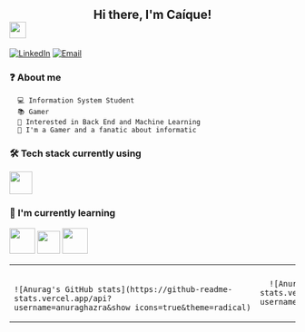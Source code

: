 <h2><center>Hi there, I'm Caíque!</center> <img src="https://github.com/piyushP7pravin/piyushP7pravin/blob/master/Hi.gif" width="29px"></h2>
<p>
  <a href="https://br.linkedin.com/in/caique-augusto-braga"><img alt="LinkedIn" src="https://img.shields.io/badge/LinkedIn-Caíque%20Augusto-blue?style=flat-square&logo=linkedin"></a>
  <a href="mailto:caiquekola@gmail.com">
    <img alt="Email" src="https://img.shields.io/badge/Email-caiquekola@gmail.com-blue?style=flat-square&logo=gmail"></a>
</p>

### ❓ About me
      💻 Information System Student 
      📚 Gamer
      🔮 Interested in Back End and Machine Learning
      🌱 I'm a Gamer and a fanatic about informatic
      
### 🛠 Tech stack currently using

<code><a href="https://www.java.com/pt-BR/download/help/index.html" target="_blank"><img height="40" src="https://www.vectorlogo.zone/logos/java/java-horizontal.svg"></a></code>

### 🌱 I'm currently learning
<code><a href="https://angular.io/" target="_blank"><img height="45" src="https://upload.wikimedia.org/wikipedia/commons/thumb/c/cf/Angular_full_color_logo.svg/250px-Angular_full_color_logo.svg.png"></a></code>
<code><a href="https://developer.mozilla.org/pt-BR/docs/Web/JavaScript" target="_blank"><img height="40" src="https://upload.wikimedia.org/wikipedia/commons/thumb/9/99/Unofficial_JavaScript_logo_2.svg/1200px-Unofficial_JavaScript_logo_2.svg.png"></a></code>
<code><a href="https://aws.amazon.com/pt/what-is/sql/" target="_blank"><img height="45" src="https://cdn-dynmedia-1.microsoft.com/is/image/microsoftcorp/MSFT-1125-SQL_Server_2022_web_blade_image_RWWaqg:VP1-539x440?resMode=sharp2&op_usm=1.5,0.65,15,0&wid=1920&hei=600&qlt=100&fmt=png-alpha&fit=constrain"></a></code>

<table width="100%">
  <tr>
  <td width = "50%">
    <br>
    
      
	![Anurag's GitHub stats](https://github-readme-stats.vercel.app/api?username=anuraghazra&show_icons=true&theme=radical)
    
  </td>
  <td width = "50%">
   
    
      ![Anurag's GitHub stats]https://github-readme-stats.vercel.app/api?username=Caiquekola&hide=prs_merged&show_icons=true&theme=radical")

    
  </td>

  </table>




  
  

